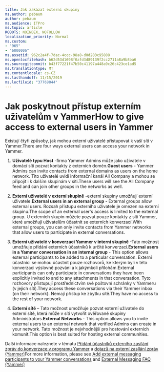 ```yaml
---
title: Jak zakázat externí skupiny
ms.author: pebaum
author: pebaum
ms.audience: ITPro
ms.topic: article
ROBOTS: NOINDEX, NOFOLLOW
localization_priority: Normal
ms.custom:
- "965"
- "6000006"
ms.assetid: 962c2a4f-7dac-4ccc-98a8-d0d283c95808
ms.openlocfilehash: b62d53d1698f0afd3d89139f2cc2711a8a9b8ba6
ms.sourcegitcommit: b43f77221f47b50c41197a448a9c26c423ce1ad5
ms.translationtype: MT
ms.contentlocale: cs-CZ
ms.lasthandoff: 11/15/2019
ms.locfileid: "37769044"
---
```

# <a name="how-to-give-access-to-external-users-in-yammer"></a><span data-ttu-id="7d8eb-102">Jak poskytnout přístup externím uživatelům v Yammer</span><span class="sxs-lookup"><span data-stu-id="7d8eb-102">How to give access to external users in Yammer</span></span>

<span data-ttu-id="7d8eb-103">Existují čtyři způsoby, jak mohou externí uživatelé přistupovat k vaší síti v Yammer.</span><span class="sxs-lookup"><span data-stu-id="7d8eb-103">There are four ways external users can access your network in Yammer.</span></span>
  
1. <span data-ttu-id="7d8eb-104">**Uživatelé typu Host** -firma Yammer Admins může jako uživatele v domácí síti pozvat kontakty z externích domén.</span><span class="sxs-lookup"><span data-stu-id="7d8eb-104">**Guest users** - Yammer Admins can invite contacts from external domains as users on the home network.</span></span> <span data-ttu-id="7d8eb-105">Tito uživatelé uvidí informační kanál All Company a mohou se připojit i k dalším skupinám v síti.</span><span class="sxs-lookup"><span data-stu-id="7d8eb-105">These users will see the All Company feed and can join other groups in the networks as well.</span></span>

2. <span data-ttu-id="7d8eb-106">**Externí uživatelé v externí skupině** -externí skupiny umožňují externí uživatele.</span><span class="sxs-lookup"><span data-stu-id="7d8eb-106">**External users in an external group** - External groups allow external users.</span></span> <span data-ttu-id="7d8eb-107">Rozsah přístupu externího uživatele je omezen na externí skupinu.</span><span class="sxs-lookup"><span data-stu-id="7d8eb-107">The scope of an external user's access is limited to the external group.</span></span> <span data-ttu-id="7d8eb-108">U externích skupin můžete pozvat pouze kontakty z sítí Yammer, které umožňují uživatelům účastnit se externích konverzací.</span><span class="sxs-lookup"><span data-stu-id="7d8eb-108">With external groups, you can only invite contacts from Yammer networks that allow users to participate in external conversations.</span></span>

3. <span data-ttu-id="7d8eb-109">**Externí uživatelé v konverzaci Yammer v interní skupině** -Tato možnost umožňuje přidání externích účastníků k určité konverzaci.</span><span class="sxs-lookup"><span data-stu-id="7d8eb-109">**External users in a Yammer conversation in an internal group** - This option allows external participants to be added to a particular conversation.</span></span> <span data-ttu-id="7d8eb-110">Externí účastníci se mohou účastnit pouze rozhovorů, ke kterým byli v této konverzaci výslovně pozváni a k jakýmkoli přílohám.</span><span class="sxs-lookup"><span data-stu-id="7d8eb-110">External participants can only participate in conversations they have been explicitly invited to and to any attachments in that conversation.</span></span> <span data-ttu-id="7d8eb-111">Tyto rozhovory přistupují prostřednictvím své poštovní schránky v Yammeru (v jejich síti).</span><span class="sxs-lookup"><span data-stu-id="7d8eb-111">They access these conversations via their Yammer inbox (on their network).</span></span> <span data-ttu-id="7d8eb-112">Nemají přístup ke zbytku sítě.</span><span class="sxs-lookup"><span data-stu-id="7d8eb-112">They have no access to the rest of your network.</span></span>

4. <span data-ttu-id="7d8eb-113">**Externí sítě** – Tato možnost umožňuje pozvat externí uživatele do externí sítě, která může v síti vytvořit ověřované skupiny Administrators.</span><span class="sxs-lookup"><span data-stu-id="7d8eb-113">**External Networks** - This option allows you to invite external users to an external network that verified Admins can create in your network.</span></span> <span data-ttu-id="7d8eb-114">Tato možnost je nejvhodnější pro hostování externích komunit.</span><span class="sxs-lookup"><span data-stu-id="7d8eb-114">This option is best suited for hosting external communities.</span></span>

<span data-ttu-id="7d8eb-115">Další informace naleznete v tématu [Přidání účastníků externího zasílání zpráv do konverzace v programu Yammer](https://docs.microsoft.com/yammer/work-with-external-users/add-external-participants) a [dotazů na externí zasílání zpráv (Yammer)](https://docs.microsoft.com/yammer/work-with-external-users/external-messaging-faq)</span><span class="sxs-lookup"><span data-stu-id="7d8eb-115">For more information, please see [Add external messaging participants to your Yammer conversations](https://docs.microsoft.com/yammer/work-with-external-users/add-external-participants) and [External Messaging FAQ (Yammer)](https://docs.microsoft.com/yammer/work-with-external-users/external-messaging-faq)</span></span>
  